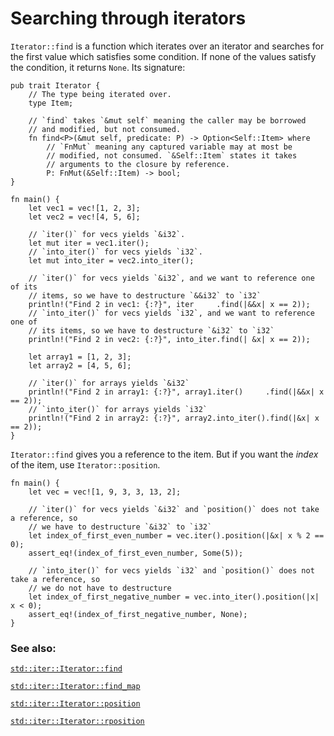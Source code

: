 # Searching through iterators

`Iterator::find` is a function which iterates over an iterator and searches for the first value which satisfies some condition. If none of the values satisfy the condition, it returns `None`. Its signature:

```rust,ignore
pub trait Iterator {
    // The type being iterated over.
    type Item;

    // `find` takes `&mut self` meaning the caller may be borrowed
    // and modified, but not consumed.
    fn find<P>(&mut self, predicate: P) -> Option<Self::Item> where
        // `FnMut` meaning any captured variable may at most be
        // modified, not consumed. `&Self::Item` states it takes
        // arguments to the closure by reference.
        P: FnMut(&Self::Item) -> bool;
}
```

```rust,editable
fn main() {
    let vec1 = vec![1, 2, 3];
    let vec2 = vec![4, 5, 6];

    // `iter()` for vecs yields `&i32`.
    let mut iter = vec1.iter();
    // `into_iter()` for vecs yields `i32`.
    let mut into_iter = vec2.into_iter();

    // `iter()` for vecs yields `&i32`, and we want to reference one of its
    // items, so we have to destructure `&&i32` to `i32`
    println!("Find 2 in vec1: {:?}", iter     .find(|&&x| x == 2));
    // `into_iter()` for vecs yields `i32`, and we want to reference one of
    // its items, so we have to destructure `&i32` to `i32`
    println!("Find 2 in vec2: {:?}", into_iter.find(| &x| x == 2));

    let array1 = [1, 2, 3];
    let array2 = [4, 5, 6];

    // `iter()` for arrays yields `&i32`
    println!("Find 2 in array1: {:?}", array1.iter()     .find(|&&x| x == 2));
    // `into_iter()` for arrays yields `i32`
    println!("Find 2 in array2: {:?}", array2.into_iter().find(|&x| x == 2));
}
```

`Iterator::find` gives you a reference to the item. But if you want the _index_ of the item, use `Iterator::position`.

```rust,editable
fn main() {
    let vec = vec![1, 9, 3, 3, 13, 2];

    // `iter()` for vecs yields `&i32` and `position()` does not take a reference, so
    // we have to destructure `&i32` to `i32`
    let index_of_first_even_number = vec.iter().position(|&x| x % 2 == 0);
    assert_eq!(index_of_first_even_number, Some(5));
    
    // `into_iter()` for vecs yields `i32` and `position()` does not take a reference, so
    // we do not have to destructure    
    let index_of_first_negative_number = vec.into_iter().position(|x| x < 0);
    assert_eq!(index_of_first_negative_number, None);
}
```

### See also:

[`std::iter::Iterator::find`][find]

[`std::iter::Iterator::find_map`][find_map]

[`std::iter::Iterator::position`][position]

[`std::iter::Iterator::rposition`][rposition]

[find]: https://doc.rust-lang.org/std/iter/trait.Iterator.html#method.find
[find_map]: https://doc.rust-lang.org/std/iter/trait.Iterator.html#method.find_map
[position]: https://doc.rust-lang.org/std/iter/trait.Iterator.html#method.position
[rposition]: https://doc.rust-lang.org/std/iter/trait.Iterator.html#method.rposition
